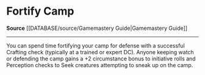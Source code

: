 ﻿---
id: '478'
name: Fortify Camp
rarity: Common
source: '[[DATABASE/source/Gamemastery Guide|Gamemastery Guide]]'
type: Action

---
# Fortify Camp

**Source** [[DATABASE/source/Gamemastery Guide|Gamemastery Guide]]

---
You can spend time fortifying your camp for defense with a successful Crafting check (typically at a trained or expert DC). Anyone keeping watch or defending the camp gains a +2 circumstance bonus to initiative rolls and Perception checks to Seek creatures attempting to sneak up on the camp.